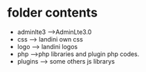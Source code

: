 # folder contents

- adminlte3 -->AdminLte3.0 
- css   --> landini own css
- logo  --> landini logos
- php -->php libraries and plugin php codes.
- plugins   --> some others js librarys
